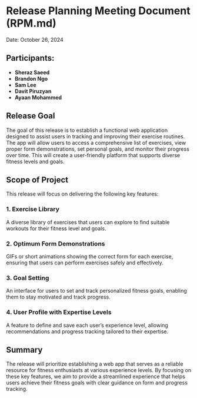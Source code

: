 # Release Planning Meeting Document (RPM.md)
Date: October 26, 2024

## Participants:

- **Sheraz Saeed**
- **Brandon Ngo**
- **Sam Lee**
- **Davit Piruzyan**
- **Ayaan Mohammed**

## Release Goal
The goal of this release is to establish a functional web application designed to assist users in tracking and improving their exercise routines. The app will allow users to access a comprehensive list of exercises, view proper form demonstrations, set personal goals, and monitor their progress over time. This will create a user-friendly platform that supports diverse fitness levels and goals.

## Scope of Project
This release will focus on delivering the following key features:

### 1. Exercise Library
A diverse library of exercises that users can explore to find suitable workouts for their fitness level and goals.
### 2. Optimum Form Demonstrations
GIFs or short animations showing the correct form for each exercise, ensuring that users can perform exercises safely and effectively.
### 3. Goal Setting
An interface for users to set and track personalized fitness goals, enabling them to stay motivated and track progress.
### 4. User Profile with Expertise Levels
A feature to define and save each user’s experience level, allowing recommendations and progress tracking tailored to their expertise.

## Summary
The release will prioritize establishing a web app that serves as a reliable resource for fitness enthusiasts at various experience levels. By focusing on these key features, we aim to provide a streamlined experience that helps users achieve their fitness goals with clear guidance on form and progress tracking.
